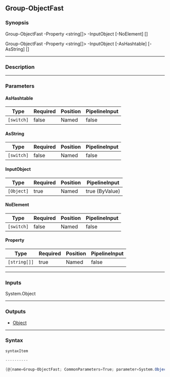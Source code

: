 Group-ObjectFast
----------------

### Synopsis

Group-ObjectFast -Property <string[]> -InputObject <Object> [-NoElement] [<CommonParameters>]

Group-ObjectFast -Property <string[]> -InputObject <Object> [-AsHashtable] [-AsString] [<CommonParameters>]

---

### Description

---

### Parameters
#### **AsHashtable**

|Type      |Required|Position|PipelineInput|
|----------|--------|--------|-------------|
|`[switch]`|false   |Named   |false        |

#### **AsString**

|Type      |Required|Position|PipelineInput|
|----------|--------|--------|-------------|
|`[switch]`|false   |Named   |false        |

#### **InputObject**

|Type      |Required|Position|PipelineInput |
|----------|--------|--------|--------------|
|`[Object]`|true    |Named   |true (ByValue)|

#### **NoElement**

|Type      |Required|Position|PipelineInput|
|----------|--------|--------|-------------|
|`[switch]`|false   |Named   |false        |

#### **Property**

|Type        |Required|Position|PipelineInput|
|------------|--------|--------|-------------|
|`[string[]]`|true    |Named   |false        |

---

### Inputs
System.Object

---

### Outputs
* [Object](https://learn.microsoft.com/en-us/dotnet/api/System.Object)

---

### Syntax
```PowerShell
syntaxItem
```
```PowerShell
----------
```
```PowerShell
{@{name=Group-ObjectFast; CommonParameters=True; parameter=System.Object[]}, @{name=Group-ObjectFast; CommonParameters=True; parameter=System.Object[]}}
```
